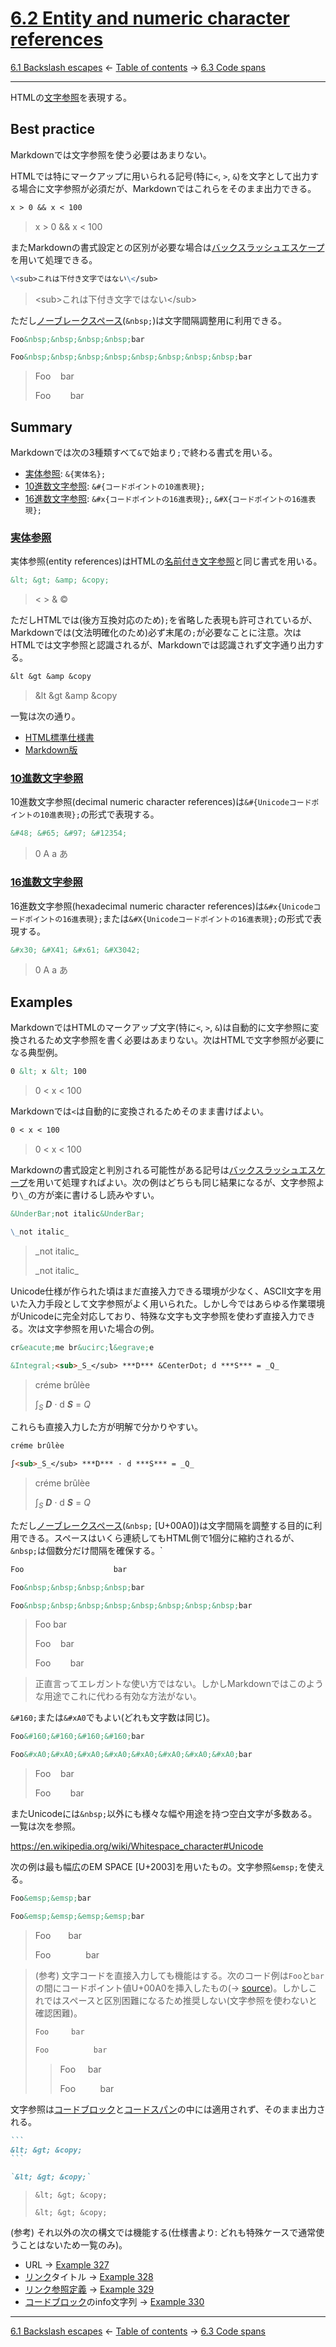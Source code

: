 # [6.2 Entity and numeric character references](https://higuma.github.io/github-flabored-markdown/#entity-and-numeric-character-references)

[6.1 Backslash escapes](backslash-escapes.md)
← [Table of contents](index.md) →
[6.3 Code spans](code-spans.md)

------------------------------------------------------------------------

HTMLの[文字参照](https://html.spec.whatwg.org/multipage/syntax.html#character-references)を表現する。

## Best practice

Markdownでは文字参照を使う必要はあまりない。

HTMLでは特にマークアップに用いられる記号(特に`<`, `>`, `&`)を文字として出力する場合に文字参照が必須だが、Markdownではこれらをそのまま出力できる。

```markdown
x > 0 && x < 100
```

> x > 0 && x < 100

またMarkdownの書式設定との区別が必要な場合は[バックスラッシュエスケープ]を用いて処理できる。

```markdown
\<sub>これは下付き文字ではない\</sub>
```

> \<sub>これは下付き文字ではない\</sub>

ただし[ノーブレークスペース]\(`&nbsp;`)は文字間隔調整用に利用できる。

```markdown
Foo&nbsp;&nbsp;&nbsp;&nbsp;bar

Foo&nbsp;&nbsp;&nbsp;&nbsp;&nbsp;&nbsp;&nbsp;&nbsp;bar
```

> Foo&nbsp;&nbsp;&nbsp;&nbsp;bar
> 
> Foo&nbsp;&nbsp;&nbsp;&nbsp;&nbsp;&nbsp;&nbsp;&nbsp;bar

## Summary

Markdownでは次の3種類すべて`&`で始まり`;`で終わる書式を用いる。

* [実体参照](#実体参照): `&{実体名};`
* [10進数文字参照](#10進数文字参照): `&#{コードポイントの10進表現};`
* [16進数文字参照](#16進数文字参照): `&#x{コードポイントの16進表現};`, `&#X{コードポイントの16進表現};`

### [実体参照](https://higuma.github.io/github-flabored-markdown/#entity-references)

実体参照(entity references)はHTMLの[名前付き文字参照](https://html.spec.whatwg.org/multipage/named-characters.html#named-character-references)と同じ書式を用いる。

```markdown
&lt; &gt; &amp; &copy;
```

> &lt; &gt; &amp; &copy;

ただしHTMLでは(後方互換対応のため)`;`を省略した表現も許可されているが、Markdownでは(文法明確化のため)必ず末尾の`;`が必要なことに注意。次はHTMLでは文字参照と認識されるが、Markdownでは認識されず文字通り出力する。

```markdown
&lt &gt &amp &copy
```

> &lt &gt &amp &copy

一覧は次の通り。

* [HTML標準仕様書](https://html.spec.whatwg.org/multipage/named-characters.html#named-character-references)
* [Markdown版](https://gist.github.com/higuma/36c7ff658c4b280b1dfbf802bae52356)

### [10進数文字参照](https://higuma.github.io/github-flabored-markdown/#decimal-numeric-character-references)

10進数文字参照(decimal numeric character references)は`&#{Unicodeコードポイントの10進表現};`の形式で表現する。

```markdown
&#48; &#65; &#97; &#12354;
```

> &#48; &#65; &#97; &#12354;


### [16進数文字参照](https://higuma.github.io/github-flabored-markdown/#hexadecimal-numeric-character-references)

16進数文字参照(hexadecimal numeric character references)は`&#x{Unicodeコードポイントの16進表現};`または`&#X{Unicodeコードポイントの16進表現};`の形式で表現する。

```markdown
&#x30; &#X41; &#x61; &#X3042;
```

> &#x30; &#X41; &#x61; &#X3042;

## Examples

MarkdownではHTMLのマークアップ文字(特に`<`, `>`, `&`)は自動的に文字参照に変換されるため文字参照を書く必要はあまりない。次はHTMLで文字参照が必要になる典型例。

```markdown
0 &lt; x &lt; 100
```

> 0 &lt; x &lt; 100

Markdownでは`<`は自動的に変換されるためそのまま書けばよい。

```markdown
0 < x < 100
```

> 0 < x < 100

Markdownの書式設定と判別される可能性がある記号は[バックスラッシュエスケープ]を用いて処理すればよい。次の例はどちらも同じ結果になるが、文字参照より`\_`の方が楽に書けるし読みやすい。

```markdown
&UnderBar;not italic&UnderBar;

\_not italic_
```

> &UnderBar;not italic&UnderBar;
> 
> \_not italic_

Unicode仕様が作られた頃はまだ直接入力できる環境が少なく、ASCII文字を用いた入力手段として文字参照がよく用いられた。しかし今ではあらゆる作業環境がUnicodeに完全対応しており、特殊な文字も文字参照を使わず直接入力できる。次は文字参照を用いた場合の例。

```markdown
cr&eacute;me br&ucirc;l&egrave;e

&Integral;<sub>_S_</sub> ***D*** &CenterDot; d ***S*** = _Q_
```

> cr&eacute;me br&ucirc;l&egrave;e
> 
> &Integral;<sub>_S_</sub> ***D*** &CenterDot; d ***S*** = _Q_

これらも直接入力した方が明解で分かりやすい。

```markdown
créme brûlèe

∫<sub>_S_</sub> ***D*** · d ***S*** = _Q_
```

> créme brûlèe
> 
> ∫<sub>_S_</sub> ***D*** · d ***S*** = _Q_

ただし[ノーブレークスペース]\(`&nbsp;` \[U+00A0])は文字間隔を調整する目的に利用できる。スペースはいくら連続してもHTML側で1個分に縮約されるが、`&nbsp;`は個数分だけ間隔を確保する。`
```markdown
Foo                    bar

Foo&nbsp;&nbsp;&nbsp;&nbsp;bar

Foo&nbsp;&nbsp;&nbsp;&nbsp;&nbsp;&nbsp;&nbsp;&nbsp;bar
```

> Foo                    bar
> 
> Foo&nbsp;&nbsp;&nbsp;&nbsp;bar
> 
> Foo&nbsp;&nbsp;&nbsp;&nbsp;&nbsp;&nbsp;&nbsp;&nbsp;bar

> 正直言ってエレガントな使い方ではない。しかしMarkdownではこのような用途でこれに代わる有効な方法がない。

`&#160;`または`&#xA0`でもよい(どれも文字数は同じ)。

```markdown
Foo&#160;&#160;&#160;&#160;bar

Foo&#xA0;&#xA0;&#xA0;&#xA0;&#xA0;&#xA0;&#xA0;&#xA0;bar
```

> Foo&#160;&#160;&#160;&#160;bar
> 
> Foo&#xA0;&#xA0;&#xA0;&#xA0;&#xA0;&#xA0;&#xA0;&#xA0;bar

またUnicodeには`&nbsp;`以外にも様々な幅や用途を持つ空白文字が多数ある。一覧は次を参照。

https://en.wikipedia.org/wiki/Whitespace_character#Unicode

次の例は最も幅広のEM SPACE [U+2003]を用いたもの。文字参照`&emsp;`を使える。

```markdown
Foo&emsp;&emsp;bar

Foo&emsp;&emsp;&emsp;&emsp;bar
```

> Foo&emsp;&emsp;bar
> 
> Foo&emsp;&emsp;&emsp;&emsp;bar

> (参考) 文字コードを直接入力しても機能はする。次のコード例は`Foo`と`bar`の間にコードポイント値U+00A0を挿入したもの(→ [source](https://gist.github.com/higuma/e5835a29e87a1e2703a333d5beb3aa1d))。しかしこれではスペースと区別困難になるため推奨しない(文字参照を使わないと確認困難)。
> 
> ```markdown
> Foo     bar
> 
> Foo          bar
> ```
> 
> > Foo     bar
> > 
> > Foo          bar

文字参照は[コードブロック]と[コードスパン]の中には適用されず、そのまま出力される。

``````markdown
```
&lt; &gt; &copy;
```

`&lt; &gt; &copy;`
``````

> ```
> &lt; &gt; &copy;
> ```
> 
> `&lt; &gt; &copy;`

(参考) それ以外の次の構文では機能する(仕様書より: どれも特殊ケースで通常使うことはないため一覧のみ)。

* URL → [Example 327](https://higuma.github.io/github-flabored-markdown/#example-327)
* [リンク]タイトル → [Example 328](https://higuma.github.io/github-flabored-markdown/#example-328)
* [リンク参照定義] → [Example 329](https://higuma.github.io/github-flabored-markdown/#example-329)
* [コードブロック]のinfo文字列 → [Example 330](https://higuma.github.io/github-flabored-markdown/#example-330)

------------------------------------------------------------------------

[6.1 Backslash escapes](backslash-escapes.md)
← [Table of contents](index.md) →
[6.3 Code spans](code-spans.md)

[コードブロック]: fenced-code-blocks.md
[コードスパン]: code-spans.md
[ノーブレークスペース]: https://ja.wikipedia.org/wiki/ノーブレークスペース
[バックスラッシュエスケープ]: backslash-escapes.md
[リンク]: links.md
[リンク参照定義]: link-reference-definitions.md
